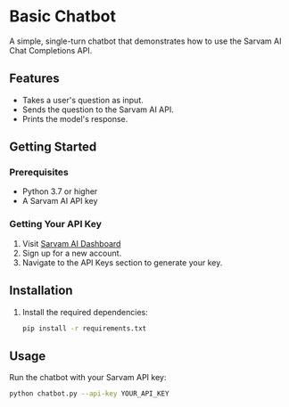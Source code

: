 # Basic Chatbot

A simple, single-turn chatbot that demonstrates how to use the Sarvam AI Chat Completions API.

## Features

- Takes a user's question as input.
- Sends the question to the Sarvam AI API.
- Prints the model's response.

## Getting Started

### Prerequisites

- Python 3.7 or higher
- A Sarvam AI API key

### Getting Your API Key

1.  Visit [Sarvam AI Dashboard](https://dashboard.sarvam.ai/)
2.  Sign up for a new account.
3.  Navigate to the API Keys section to generate your key.

## Installation

1.  Install the required dependencies:
    ```bash
    pip install -r requirements.txt
    ```

## Usage

Run the chatbot with your Sarvam API key:

```bash
python chatbot.py --api-key YOUR_API_KEY
